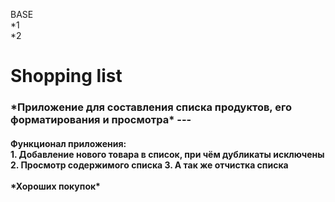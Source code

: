 BASE <br>
*1 <br>
*2 <br>
<H1> Shopping list <br>
<H3> *Приложение для составления списка продуктов, его форматирования и просмотра*
---
<H4>Функционал приложения: <br>
1. Добавление нового товара в список, при чём дубликаты исключены
2. Просмотр содержимого списка
3. А так же отчистка списка <br><br>
*Хороших покупок*